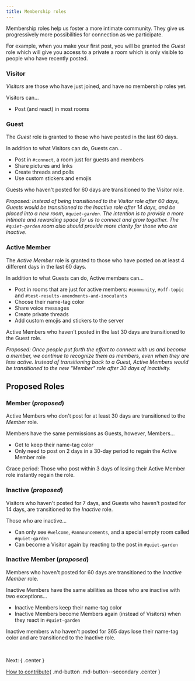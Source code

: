 ```yaml
---
title: Membership roles
---
```


Membership roles help us foster a more intimate community. They give us progressively more possibilities for connection as we participate.

For example, when you make your first post, you will be granted the _Guest_ role which will give you access to a private a room which is only visible to people who have recently posted.

### Visitor

_Visitors_ are those who have just joined, and have no membership roles yet.

Visitors can...

- Post (and react) in most rooms

### Guest

The _Guest_ role is granted to those who have posted in the last 60 days.

In addition to what Visitors can do, Guests can...

- Post in `#connect`, a room just for guests and members
- Share pictures and links
- Create threads and polls
- Use custom stickers and emojis

Guests who haven't posted for 60 days are transitioned to the Visitor role.

_Proposed: instead of being transitioned to the Visitor role after 60 days, Guests would be transitioned to the Inactive role after 14 days, and be placed into a new room, `#quiet-garden`. The intention is to provide a more intimate and rewarding space for us to connect and grow together. The `#quiet-garden` room also should provide more clarity for those who are inactive._ 

### Active Member

The _Active Member_ role is granted to those who have posted on at least 4 different days in the last 60 days.

In addition to what Guests can do, Active members can...

- Post in rooms that are just for active members: `#community`, `#off-topic` and `#test-results-amendments-and-inoculants`
- Choose their name-tag color
- Share voice messages
- Create private threads
- Add custom emojis and stickers to the server

Active Members who haven't posted in the last 30 days are transitioned to the Guest role.

_Proposed: Once people put forth the effort to connect with us and become a member, we continue to recognize them as members, even when they are less active. Instead of transitioning back to a Guest, Active Members would be transitioned to the new "Member" role after 30 days of inactivity._

## Proposed Roles

### Member (_proposed_)

Active Members who don't post for at least 30 days are transitioned to the _Member_ role.

Members have the same permissions as Guests, however, Members...

- Get to keep their name-tag color
- Only need to post on 2 days in a 30-day period to regain the Active Member role

Grace period: Those who post within 3 days of losing their Active Member role instantly regain the role.

### Inactive (_proposed_)

Visitors who haven't posted for 7 days, and Guests who haven't posted for 14 days, are transitioned to the _Inactive_ role.

Those who are inactive...

- Can only see `#welcome`, `#announcements`, and a special empty room called `#quiet-garden`
- Can become a Visitor again by reacting to the post in `#quiet-garden`

### Inactive Member (_proposed_)

Members who haven't posted for 60 days are transitioned to the _Inactive Member_ role.

Inactive Members have the same abilities as those who are inactive with two exceptions...

- Inactive Members keep their name-tag color
- Inactive Members become Members again (instead of Visitors) when they react in `#quiet-garden`

Inactive members who haven't posted for 365 days lose their name-tag color and are transitioned to the Inactive role.

&nbsp;

Next:
{ .center }

[How to contribute](contribute.md){ .md-button .md-button--secondary .center }